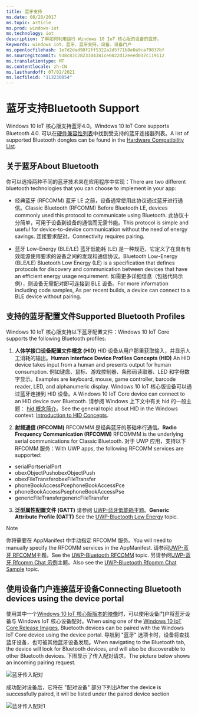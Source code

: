 ```yaml
---
title: 蓝牙支持
ms.date: 08/28/2017
ms.topic: article
ms.prod: windows-iot
ms.technology: iot
description: 了解如何利用运行 Windows 10 IoT 核心版的设备的蓝牙。
keywords: windows iot，蓝牙，蓝牙支持，设备，设备门户
ms.openlocfilehash: 1e7d2dad98f2ff5322a2d5f71b8e0a9ca79837bf
ms.sourcegitcommit: 938c83c2823304341ce6022d12eeed037c119112
ms.translationtype: MT
ms.contentlocale: zh-CN
ms.lasthandoff: 07/02/2021
ms.locfileid: "113230054"
---
```

# <a name="bluetooth-support"></a><span data-ttu-id="d59f7-104">蓝牙支持</span><span class="sxs-lookup"><span data-stu-id="d59f7-104">Bluetooth Support</span></span>
<span data-ttu-id="d59f7-105">Windows 10 IoT 核心版支持蓝牙4.0。</span><span class="sxs-lookup"><span data-stu-id="d59f7-105">Windows 10 IoT Core supports Bluetooth 4.0.</span></span> <span data-ttu-id="d59f7-106">可以在[硬件兼容性列表](../learn-about-hardware/HardwareCompatList.md)中找到受支持的蓝牙连接器列表。</span><span class="sxs-lookup"><span data-stu-id="d59f7-106">A list of supported Bluetooth dongles can be found in the [Hardware Compatibility List](../learn-about-hardware/HardwareCompatList.md).</span></span>

## <a name="about-bluetooth"></a><span data-ttu-id="d59f7-107">关于蓝牙</span><span class="sxs-lookup"><span data-stu-id="d59f7-107">About Bluetooth</span></span>
<span data-ttu-id="d59f7-108">你可以选择两种不同的蓝牙技术来在应用程序中实现：</span><span class="sxs-lookup"><span data-stu-id="d59f7-108">There are two different bluetooth technologies that you can choose to implement in your app:</span></span>

* <span data-ttu-id="d59f7-109">经典蓝牙 (RFCOMM) 蓝牙 LE 之前，设备通常使用此协议通过蓝牙进行通信。</span><span class="sxs-lookup"><span data-stu-id="d59f7-109">Classic Bluetooth (RFCOMM) Before Bluetooth LE, devices commonly used this protocol to communicate using Bluetooth.</span></span> <span data-ttu-id="d59f7-110">此协议十分简单，可用于设备到设备的通信而无需节能。</span><span class="sxs-lookup"><span data-stu-id="d59f7-110">This protocol is simple and useful for device-to-device communication without the need of energy savings.</span></span> <span data-ttu-id="d59f7-111">连接要求配对。</span><span class="sxs-lookup"><span data-stu-id="d59f7-111">Connectivity requires pairing.</span></span>

* <span data-ttu-id="d59f7-112">蓝牙 Low-Energy (BLE/LE) 蓝牙低能耗 (LE) 是一种规范，它定义了在具有有效能源使用要求的设备之间的发现和通信协议。</span><span class="sxs-lookup"><span data-stu-id="d59f7-112">Bluetooth Low-Energy (BLE/LE) Bluetooth Low Energy (LE) is a specification that defines protocols for discovery and communication between devices that have an efficient energy usage requirement.</span></span> <span data-ttu-id="d59f7-113">如需更多详细信息（包括代码示例），则设备无需配对即可连接到 BLE 设备。</span><span class="sxs-lookup"><span data-stu-id="d59f7-113">For more information including code samples, As per recent builds, a device can connect to a BLE device without pairing.</span></span>

## <a name="supported-bluetooth-profiles"></a><span data-ttu-id="d59f7-114">支持的蓝牙配置文件</span><span class="sxs-lookup"><span data-stu-id="d59f7-114">Supported Bluetooth Profiles</span></span>
<span data-ttu-id="d59f7-115">Windows 10 IoT 核心版支持以下蓝牙配置文件：</span><span class="sxs-lookup"><span data-stu-id="d59f7-115">Windows 10 IoT Core supports the following Bluetooth profiles:</span></span>

1.  <span data-ttu-id="d59f7-116">**人体学接口设备配置文件概念 (HID)** HID 设备从用户那里获取输入，并显示人工消耗的输出。</span><span class="sxs-lookup"><span data-stu-id="d59f7-116">**Human Interface Device Profiles Concepts (HID)** An HID device takes input from a human and presents output for human consumption.</span></span> <span data-ttu-id="d59f7-117">例如键盘、鼠标、游戏控制器、条形码读取器、LED 和字母数字显示。</span><span class="sxs-lookup"><span data-stu-id="d59f7-117">Examples are keyboard, mouse, game controller, barcode reader, LED, and alphanumeric display.</span></span> <span data-ttu-id="d59f7-118">Windows 10 IoT 核心版设备可以通过蓝牙连接到 HID 设备。</span><span class="sxs-lookup"><span data-stu-id="d59f7-118">A Windows 10 IoT Core device can connect to an HID device over Bluetooth.</span></span> <span data-ttu-id="d59f7-119">请参阅 Windows 上下文中有关 hid 的一般主题： [hid 概念简介](https://docs.microsoft.com/windows-hardware/drivers/hid/introduction-to-hid-concepts)。</span><span class="sxs-lookup"><span data-stu-id="d59f7-119">See the general topic about HID in the Windows context: [Introduction to HID Concepts](https://docs.microsoft.com/windows-hardware/drivers/hid/introduction-to-hid-concepts).</span></span>

2.  <span data-ttu-id="d59f7-120">**射频通信 (RFCOMM)** RFCOMMM 是经典蓝牙的基础串行通信。</span><span class="sxs-lookup"><span data-stu-id="d59f7-120">**Radio Frequency Communication (RFCOMM)** RFCOMMM is the underlying serial communications for Classic Bluetooth.</span></span> <span data-ttu-id="d59f7-121">对于 UWP 应用，支持以下 RFCOMM 服务：</span><span class="sxs-lookup"><span data-stu-id="d59f7-121">With UWP apps, the following RFCOMM services are supported:</span></span>

* <span data-ttu-id="d59f7-122">serialPort</span><span class="sxs-lookup"><span data-stu-id="d59f7-122">serialPort</span></span>
* <span data-ttu-id="d59f7-123">obexObjectPush</span><span class="sxs-lookup"><span data-stu-id="d59f7-123">obexObjectPush</span></span>
* <span data-ttu-id="d59f7-124">obexFileTransfer</span><span class="sxs-lookup"><span data-stu-id="d59f7-124">obexFileTransfer</span></span>
* <span data-ttu-id="d59f7-125">phoneBookAccessPce</span><span class="sxs-lookup"><span data-stu-id="d59f7-125">phoneBookAccessPce</span></span>
* <span data-ttu-id="d59f7-126">phoneBookAccessPse</span><span class="sxs-lookup"><span data-stu-id="d59f7-126">phoneBookAccessPse</span></span>
* <span data-ttu-id="d59f7-127">genericFileTransfer</span><span class="sxs-lookup"><span data-stu-id="d59f7-127">genericFileTransfer</span></span>

3. <span data-ttu-id="d59f7-128">**泛型属性配置文件 (GATT)** 请参阅 [UWP-蓝牙低能耗](https://docs.microsoft.com/windows/uwp/devices-sensors/bluetooth-low-energy-overview)主题。</span><span class="sxs-lookup"><span data-stu-id="d59f7-128">**Generic Attribute Profile (GATT)** See the [UWP-Bluetooth Low Energy](https://docs.microsoft.com/windows/uwp/devices-sensors/bluetooth-low-energy-overview) topic.</span></span>

> [!NOTE]
> <span data-ttu-id="d59f7-129">你将需要在 AppManifest 中手动指定 RFCOMM 服务。</span><span class="sxs-lookup"><span data-stu-id="d59f7-129">You will need to manually specify the RFCOMM services in the AppManifest.</span></span>  <span data-ttu-id="d59f7-130">请参阅[UWP-蓝牙 RFCOMM](https://docs.microsoft.com/windows/uwp/devices-sensors/send-or-receive-files-with-rfcomm)主题。</span><span class="sxs-lookup"><span data-stu-id="d59f7-130">See the [UWP-Bluetooth RFCOMM](https://docs.microsoft.com/windows/uwp/devices-sensors/send-or-receive-files-with-rfcomm) topic.</span></span> <span data-ttu-id="d59f7-131">另请参阅[UWP-蓝牙 Rfcomm Chat 示例](https://github.com/Microsoft/Windows-universal-samples/tree/master/Samples/BluetoothRfcommChat)主题。</span><span class="sxs-lookup"><span data-stu-id="d59f7-131">Also see the [UWP-Bluetooth Rfcomm Chat Sample](https://github.com/Microsoft/Windows-universal-samples/tree/master/Samples/BluetoothRfcommChat) topic.</span></span>

## <a name="connecting-bluetooth-devices-using-the-device-portal"></a><span data-ttu-id="d59f7-132">使用设备门户连接蓝牙设备</span><span class="sxs-lookup"><span data-stu-id="d59f7-132">Connecting Bluetooth devices using the device portal</span></span>
<span data-ttu-id="d59f7-133">使用其中一个[Windows 10 IoT 核心版版本的映像](https://developer.microsoft.com/windows/iot/downloads)时，可以使用设备门户将蓝牙设备与 Windows IoT 核心设备配对。</span><span class="sxs-lookup"><span data-stu-id="d59f7-133">When using one of the [Windows 10 IoT Core Release Images](https://developer.microsoft.com/windows/iot/downloads), Bluetooth devices can be paired with the Windows IoT Core device using the device portal.</span></span> <span data-ttu-id="d59f7-134">导航到 "蓝牙" 选项卡时，设备将查找蓝牙设备，也可被其他蓝牙设备发现。</span><span class="sxs-lookup"><span data-stu-id="d59f7-134">When navigating to the Bluetooth tab, the device will look for Bluetooth devices, and will also be discoverable to other Bluetooth devices.</span></span> <span data-ttu-id="d59f7-135">下图显示了传入配对请求。</span><span class="sxs-lookup"><span data-stu-id="d59f7-135">The picture below shows an incoming pairing request.</span></span>

![蓝牙传入配对](../media/Bluetooth/Portal_BT_2.png)

<span data-ttu-id="d59f7-137">成功配对设备后，它将在 "配对设备" 部分下列出</span><span class="sxs-lookup"><span data-stu-id="d59f7-137">After the device is successfully paired, it will be listed under the paired device section</span></span>

![蓝牙传入配对1](../media/Bluetooth/Portal_BT_3.png)
